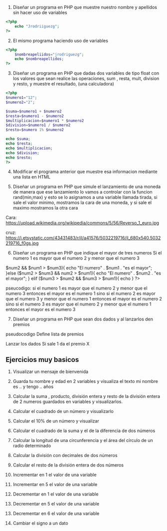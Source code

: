 1. Diseñar un programa en PHP que muestre nuestro nombre y apellidos sin hacer uso de variables 
```php
<?php
    echo "Jrodriiguezg";
?>
``` 

2. El mismo programa haciendo uso de variables 
```php
<?php
    $nombreapeliidos="jrodriguezg";
    echo $nombreapellidos;
?>
```
3. Diseñar un programa en PHP que dadas dos variables de tipo float con los valores que sean realice las operaciones, sum , resta, mult, division y resto, y muestre el resultado, (una calculadora)
```php
<?php
$numero1="12";
$numero2="2";

$suma=$numero1 + $numero2
$resta=$numero1 - $numero2
$multiplicacion=$numero1 * $numero2
$division=$numero1 / $numero2
$resto=$numero 1% $numero2

echo $suma; 
echo $resta;
echo $multiplicacion;
echo $division;
echo $resto; 
?>
```
4. Modificar el programa anterior que muestre esa informacion mediante una lista en HTML 

5. Diseñar un programa en PHP que simule el lanzamiento de una moneda de manera que ese lanzamiento lo vamos a controlar con la funcion rand(min,max) y esto se lo asignamos a una variable llamada tirada, si sale el valor minimo, mostramos la cara de una moneda, y si sale el maximo mostramos la otra cara

Cara: https://upload.wikimedia.org/wikipedia/commons/5/56/Reverso_1_euro.jpg

cruz: https://i.etsystatic.com/43431483/r/il/a41576/5032219716/il_680x540.5032219716_f0gs.jpg

6. Diseñar un programa en PHP que indique el mayor de tres numeros 
Si el numero 1 es mayor que el numero 2 y menor que el numero 3 

<?php
        $num1 = 12;
        $num2 = 8;
        $num3 = 2;
        if ($num1 > $num2 && $num1 > $num3){
            echo "El numero" . $num1 . "es el mayor";
        }else ($num2 > $num3 && num2 > $num1){
            echo "El numero" . $num2 . "es el mayor"; 
        } elif ($num3 > $num2 && $num3 > $num1){
            echo 
        }
?>

pseucodigo: 
si el numero 1 es mayor que el numero 2 y menor que el numero 3
entonces el mayor es el numero 1
sino si el numero 2 es mayor que el numero 3 y menor que el numero 1
entonces el mayor es el numero 2
sino si el numero 3 es mayor que el numero 2 y menor que el numero 1
entonces el mayor es el numero 3


7. Diseñar un programa en PHP que sean dos dados y al lanzarlos den premios 

pseudocodigo 
Define lista de premios 

Lanzar los dados
Si sale 1 da el premio X


## Ejercicios muy basicos 

1. Visualizar un mensaje de bienvenida 

<?php 
 echo "Hola mundo!";
?>

2. Guarda tu nombre y edad en 2 variables y visualiza el texto mi nombre es .. y tengo .. años

<?php 
$nomb = "Jrodriguez";
$edad = "23"; 

echo "Mi nombre es" . $nomb . "y tengo" . $edad . "años";
?>

3. Calcular la suma , producto, división entera y resto de la división entera de 2 numeros guardados en variables y visualizarlos.

<?php
$num1 = "12";
$num2 = "2";

$suma = $num1 + $num2;
$producto = $num1 * $num2;
$division = $num1 / $num2;
$resto = $num1 % $num2;

echo "La suma es" . $suma .;
echo "El producto es" . $producto .;
echo "La division es" . $division .;
echo "El resto es" .$resto .;
?>

4. Calcular el cuadrado de un número y visualizarlo

<?php 
$num1 = "56";

$cuadrado = $num1 * $num1; 

echo "El cuadrado de" . $num1 . "es" . $cuadrado .; 
?>

5. Calcular el 10% de un número y visualizar 

<?php 
$num1 = "34"; 

$porcentaje = $num1 * 0.1;
echo "El 10% de" . $num1. "es" . $porcentaje .;
?>

6. Calcular el cuadrado de la suma y el de la diferencia de dos números

<?php
$num1 = "34";
$num2 = "56";

$cuadrado_suma = ($num1 + $num2) * ($num1 + $num2);
echo "El cudrado de la suma es" . $cuadrado_suma .;

$cuadrado_resta = ($num1 - $num2) * ($num1 - $num2);
echo "El cuadrado de la resta es" . $cuadrado_resta .;
?>


7. Calcular la longitud de una circunferencia y el área del círculo de un radio determinado
<?php
$n1 = "24";

$circunferencia = 2 * 3,14 * $n1;

$area = 3,14 * $n1 * $n1;

echo "La circunferencia es" . $circunferencia .;
echo "El area es" . $area .;
?>

8. Calcular la división con decimales de dos números

<?php
$n1 = "24,4";
$n2 = "0,21";

$division = $n1 / $n2;

echo "La division es" . $division .;
?>



9. Calcular el resto de la división entera de dos números 

<?php
$n1 = "24,4";
$n2 = "0,21";

$resto = $n1 % $n2;

echo "El resto es" . $resto .;
?>

10. Incrementar en 1 el valor de una variable
<?php
$n1 = "23";

$incrementar = ++$n1 ;
echo "El incremento es" . $incrementar .;
?>


11. Incrementar en 5 el valor de una variable

<?php
$n1 = "45";

$incremento = $n1 += 5;
echo "El incremento es" . $incremento .;
?>

12. Decrementar en 1 el valor de una variable

<?php 
$n1 = "83";

$decremento = --$n1;
echo "El decremento es" . $decremento .;
?>

13. Decrementar en 5 el valor de una variable 

<?php
$n1 = "94";

$decremento = $n1 -= 5;
echo "El decremento es" . $decremento .;
?>

13. Decrementar en 6 el valor de una variable

<?php
$n1 = "123";

$decremento = $n1 -= 6;
echo "El decremento es" . $decremento .;
?>  

14. Cambiar el signo a un dato 

<?php
$n1 = "-24";
